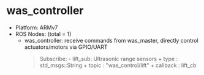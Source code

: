 # was_controller

- Platform: ARMv7
- ROS Nodes: (total = 1)
	+ was_controller: receive commands from was_master, directly control actuators/motors via GPIO/UART
		> Subscribe:
			- lift_sub: Ultrasonic range sensors
				+ type 		: std_msgs::String
				+ topic		: "was_control/lift"
				+ callback 	: lift_cb